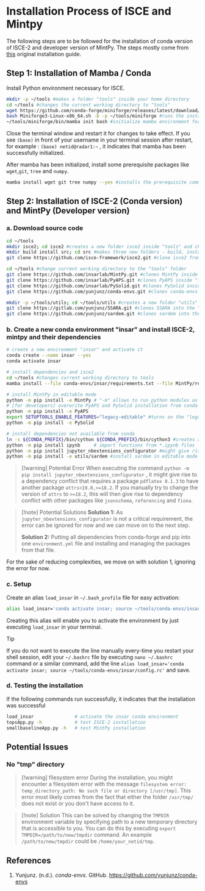# Installation Process of ISCE and Mintpy

The following steps are to be followed for the installation of conda version of ISCE-2 and developer version of MintPy. The steps mostly come from [this](https://github.com/yunjunz/conda-envs) original installation guide.
## Step 1: Installation of Mamba / Conda

Install Python environment necessary for ISCE.

```bash
mkdir -p ~/tools #makes a folder "tools" inside your home directory
cd ~/tools #changes the current working directory to "tools"
wget https://github.com/conda-forge/miniforge/releases/latest/download/Miniforge3-Linux-x86_64.sh #downloads the latest release of miniforge 3 installer for x86_64 architecture Linux environment.
bash Miniforge3-Linux-x86_64.sh -b -p ~/tools/miniforge #runs the installer in batch mode (-b) and installs into the path (-p) "~/tools/miniforge" 
~/tools/miniforge/bin/mamba init bash #initialize mamba environment for the current shell. This will setup the environment variables in the system and will automatically activate mamba when a new terminal session begins.
```

Close the terminal window and restart it for changes to take effect. If you see `(base)` in front of your username in your terminal session after restart, for example : `(base) netid@radar1:~` , it indicates that mamba has been successfully initialized.

After mamba has been initialized, install some prerequisite packages like `wget`,`git`, `tree` and `numpy`.

```bash
mamba install wget git tree numpy --yes #installs the prerequisite command and automatically answers "yes" to any prompt that might come up during installation.
```

## Step 2: Installation of ISCE-2 (Conda version) and MintPy (Developer version)

### a. Download source code 

```bash
cd ~/tools
mkdir isce2; cd isce2 #creates a new folder isce2 inside "tools" and changes the current working directory to this folder.
mkdir build install src; cd src #makes three new folders - build, install and src inside isce2, and changes the current working directory to src.
git clone https://github.com/isce-framework/isce2.git #clone isce2 from isce-framework repository inside the "src" folder.

cd ~/tools #change current working directory to the "tools" folder
git clone https://github.com/insarlab/MintPy.git #clones MintPy inside "tools" folder
git clone https://github.com/insarlab/PyAPS.git #clones PyAPS inside "tools" folder
git clone https://github.com/insarlab/PySolid.git #clones PySolid inside "tools" folder
git clone https://github.com/yunjunz/conda-envs.git #clones conda-envs installation guide from Dr. Yunjun's repository inside "tools" folder

mkdir -p ~/tools/utils; cd ~/tools/utils #creates a new folder "utils" inside "tools" and changes the current working directory to utils.
git clone https://gitlab.com/yunjunz/SSARA.git #clones SSARA into the "utils" folder
git clone https://github.com/yunjunz/sardem.git #clones sardem into the "utils" folder
```

### b. Create a new conda environment "insar" and install ISCE-2, mintpy and their dependencies

```bash
# create a new environment "insar" and activate it
conda create --name insar --yes
conda activate insar

# install dependencies and isce2
cd ~/tools #changes current working directory to tools
mamba install --file conda-envs/insar/requirements.txt --file MintPy/requirements.txt isce2">=2.6.3" --yes #installs all requirements for isce2 and MintPy. Also specifies that the version of isce2 must be >=2.6.3. Additionally, also automatically answers yes to any prompt that might come up during installation.

# install MintPy in editable mode
python -m pip install -e MintPy # "-m" allows to run python modules as scripts, whereas "-e" allows you to install the package in editable mode such that all changes in the source will be reflected immediately in the package.
# [for developers] overwrite PyAPS and PySolid installation from conda to the editable mode
python -m pip install -e PyAPS
export SETUPTOOLS_ENABLE_FEATURES="legacy-editable" #turns on the "legacy editable" feature that allows packages to run in editable mode.
python -m pip install -e PySolid

# install dependencies not available from conda
ln -s ${CONDA_PREFIX}/bin/cython ${CONDA_PREFIX}/bin/cython3 #creates a symbolic link so that anytime the command "cython3" is executed, it actually runs the default "cython" executable in your current conda environment.
python -m pip install ipynb     # import functions from *.ipynb files
python -m pip install jupyter_nbextensions_configurator #might give rise to an error for now. See below
python -m pip install -e utils/sardem #install sardem in editable mode
```

>[!warning] Potential Error
> When executing the command `python -m pip install jupyter_nbextensions_configurator` , it might give rise to a dependency conflict that requires a package `pdflatex 0.1.3` to have another package `attrs<19.0,>=18.2`. If you manually try to change the version of `attrs` to `>=18.2`, this will then give rise to dependency conflict with other packages like `jsonschema`, `referencing` and `fiona`.

>[!note] Potential Solutions 
> **Solution 1:** As `jupyter_nbextensions_configurator` is not a critical requirement, the error can be ignored for now and we can move on to the next step.
> 
>**Solution 2:** Putting all dependencies from conda-forge and pip into one `environment.yml` file and installing and managing the packages from that file.

For the sake of reducing complexities, we move on with solution 1, ignoring the error for now.
### c. Setup

Create an alias `load_insar` in `~/.bash_profile` file for easy activation:

```bash
alias load_insar='conda activate insar; source ~/tools/conda-envs/insar/config.rc'
```

Creating this alias will enable you to activate the environment by just executing `load_insar` in your terminal.

<div style="page-break-before: always; visibility: hidden;"></div>

>[!Tip]
>If you do not want to execute the line manually every-time you restart your shell session, edit your `~/.bashrc` file by executing `nano ~/.bashrc` command or a similar command, add the line `alias load_insar='conda activate insar; source ~/tools/conda-envs/insar/config.rc'` and save. 

### d. Testing the installation

If the following commands run successfully, it indicates that the installation was successful

```bash
load_insar               # activate the insar conda environment
topsApp.py -h            # test ISCE-2 installation
smallbaselineApp.py -h   # test MintPy installation
```

## Potential Issues

### No "tmp" directory

>[!warning] filesystem error
>During the installation, you might encounter a filesystem error with the message `filesystem error: temp_directory_path: No such file or directory [/usr/tmp]`. This error most likely comes from the fact that either the folder `/usr/tmp/` does not exist or you don't have access to it.

>[!note] Solution
>This can be solved by changing the `TMPDIR` environment variable by specifying path to a new temporary directory that is accessible to you. You can do this by executing `export TMPDIR=/path/to/new/tmpdir` command. An example `/path/to/new/tmpdir` could be `/home/your_netid/tmp`.
## References

1. Yunjunz. (n.d.). _conda-envs_. GitHub. https://github.com/yunjunz/conda-envs
